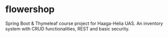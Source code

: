 # flowershop
Spring Boot & Thymeleaf course project for Haaga-Helia UAS. An inventory system with CRUD functionalities, REST and basic security.
